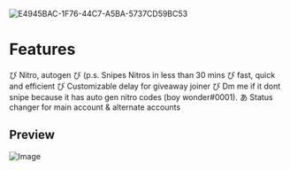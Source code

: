 ![E4945BAC-1F76-44C7-A5BA-5737CD59BC53](https://user-images.githubusercontent.com/119854821/228454369-508b4bfc-09ce-49f8-a1b0-89b47795c9b0.jpg)
                                                   
                                                   
                                                   
                                                   
# Features

び Nitro, autogen
び (p.s. Snipes Nitros in less than 30 mins
び fast, quick and efficient
び Customizable delay for giveaway joiner
び Dm me if it dont snipe because it has auto gen nitro codes (boy wonder#0001).
あ Status changer for main account & alternate accounts



## Preview
![Image](https://media.discordapp.net/attachments/1085466365105815644/1090541398933110784/E5A81618-1859-4E5B-AF59-ACA1602053D3.jpg?width=294&height=473)

                                  
